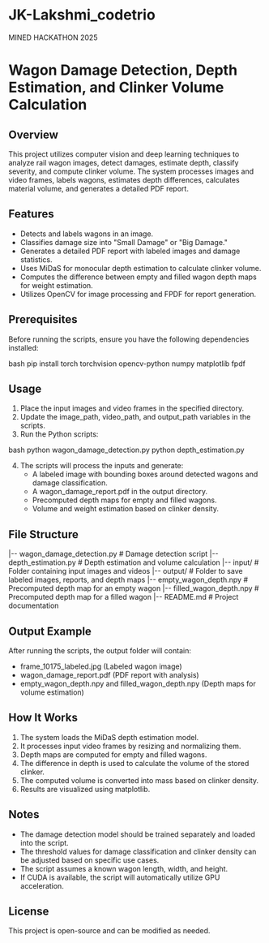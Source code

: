 # JK-Lakshmi_codetrio
MINED HACKATHON 2025


# Wagon Damage Detection, Depth Estimation, and Clinker Volume Calculation

## Overview
This project utilizes computer vision and deep learning techniques to analyze rail wagon images, detect damages, estimate depth, classify severity, and compute clinker volume. The system processes images and video frames, labels wagons, estimates depth differences, calculates material volume, and generates a detailed PDF report.

## Features
- Detects and labels wagons in an image.
- Classifies damage size into "Small Damage" or "Big Damage."
- Generates a detailed PDF report with labeled images and damage statistics.
- Uses MiDaS for monocular depth estimation to calculate clinker volume.
- Computes the difference between empty and filled wagon depth maps for weight estimation.
- Utilizes OpenCV for image processing and FPDF for report generation.

## Prerequisites
Before running the scripts, ensure you have the following dependencies installed:

bash
pip install torch torchvision opencv-python numpy matplotlib fpdf


## Usage

1. Place the input images and video frames in the specified directory.
2. Update the image_path, video_path, and output_path variables in the scripts.
3. Run the Python scripts:

bash
python wagon_damage_detection.py
python depth_estimation.py


4. The scripts will process the inputs and generate:
   - A labeled image with bounding boxes around detected wagons and damage classification.
   - A wagon_damage_report.pdf in the output directory.
   - Precomputed depth maps for empty and filled wagons.
   - Volume and weight estimation based on clinker density.

## File Structure

|-- wagon_damage_detection.py  # Damage detection script
|-- depth_estimation.py        # Depth estimation and volume calculation
|-- input/                     # Folder containing input images and videos
|-- output/                    # Folder to save labeled images, reports, and depth maps
|-- empty_wagon_depth.npy      # Precomputed depth map for an empty wagon
|-- filled_wagon_depth.npy     # Precomputed depth map for a filled wagon
|-- README.md                   # Project documentation


## Output Example
After running the scripts, the output folder will contain:
- frame_10175_labeled.jpg (Labeled wagon image)
- wagon_damage_report.pdf (PDF report with analysis)
- empty_wagon_depth.npy and filled_wagon_depth.npy (Depth maps for volume estimation)

## How It Works
1. The system loads the MiDaS depth estimation model.
2. It processes input video frames by resizing and normalizing them.
3. Depth maps are computed for empty and filled wagons.
4. The difference in depth is used to calculate the volume of the stored clinker.
5. The computed volume is converted into mass based on clinker density.
6. Results are visualized using matplotlib.

## Notes
- The damage detection model should be trained separately and loaded into the script.
- The threshold values for damage classification and clinker density can be adjusted based on specific use cases.
- The script assumes a known wagon length, width, and height.
- If CUDA is available, the script will automatically utilize GPU acceleration.

## License
This project is open-source and can be modified as needed.
